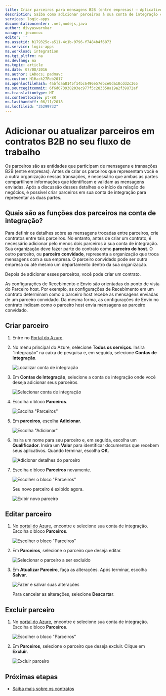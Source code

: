 ```yaml
---
title: Criar parceiros para mensagens B2B (entre empresas) — Aplicativos Lógicos do Azure
description: Saiba como adicionar parceiros à sua conta de integração com o Enterprise Integration Pack e os Aplicativos Lógicos
services: logic-apps
documentationcenter: .net,nodejs,java
author: divyaswarnkar
manager: jeconnoc
editor: ''
ms.assetid: b179325c-a511-4c1b-9796-f7484b4f6873
ms.service: logic-apps
ms.workload: integration
ms.tgt_pltfrm: na
ms.devlang: na
ms.topic: article
ms.date: 07/08/2016
ms.author: LADocs; padmavc
ms.custom: H1Hack27Feb2017
ms.openlocfilehash: 4abfdaa8145f14bc6496e57ebce0da10cdd2c365
ms.sourcegitcommit: 6f6d073930203ec977f5c283358a19a2f39872af
ms.translationtype: HT
ms.contentlocale: pt-BR
ms.lasthandoff: 06/11/2018
ms.locfileid: "35299732"
---
```

# <a name="add-or-update-partners-in-business-to-business-agreements-in-your-workflow"></a>Adicionar ou atualizar parceiros em contratos B2B no seu fluxo de trabalho

Os parceiros são as entidades que participam de mensagens e transações B2B (entre empresas). Antes de criar os parceiros que representam você e a outra organização nessas transações, é necessário que ambas as partes compartilhem informações que identificam e validam as mensagens enviadas. Após a discussão desses detalhes e o início da relação de negócios, é possível criar parceiros em sua conta de integração para representar as duas partes.

## <a name="what-roles-do-partners-play-in-your-integration-account"></a>Quais são as funções dos parceiros na conta de integração?

Para definir os detalhes sobre as mensagens trocadas entre parceiros, crie contratos entre tais parceiros. No entanto, antes de criar um contrato, é necessário adicionar pelo menos dois parceiros à sua conta de integração. Sua organização deve fazer parte do contrato como **parceiro do host**. O outro parceiro, ou **parceiro convidado**, representa a organização que troca mensagens com a sua empresa. O parceiro convidado pode ser outra empresa ou até mesmo um departamento dentro da sua organização.

Depois de adicionar esses parceiros, você pode criar um contrato.

As configurações de Recebimento e Envio são orientadas do ponto de vista do Parceiro host. Por exemplo, as configurações de Recebimento em um contrato determinam como o parceiro host recebe as mensagens enviadas de um parceiro convidado. Da mesma forma, as configurações de Envio no contrato indicam como o parceiro host envia mensagens ao parceiro convidado.

## <a name="create-partner"></a>Criar parceiro

1. Entre no [Portal do Azure](https://portal.azure.com).

2. No menu principal do Azure, selecione **Todos os serviços**. Insira “integração” na caixa de pesquisa e, em seguida, selecione **Contas de Integração**.

   ![Localizar conta de integração](./media/logic-apps-enterprise-integration-partners/account-1.png)

3. Em **Contas de Integração**, selecione a conta de integração onde você deseja adicionar seus parceiros.

   ![Selecionar conta de integração](./media/logic-apps-enterprise-integration-partners/account-2.png)

4. Escolha o bloco **Parceiros**.

   ![Escolha "Parceiros"](./media/logic-apps-enterprise-integration-partners/partner-1.png)

5. Em **parceiros**, escolha **Adicionar**.

   ![Escolha "Adicionar"](./media/logic-apps-enterprise-integration-partners/partner-2.png)

6. Insira um nome para seu parceiro e, em seguida, escolha um **Qualificador**. Insira um **Valor** para identificar documentos que recebem seus aplicativos. Quando terminar, escolha **OK**.

   ![Adicionar detalhes do parceiro](./media/logic-apps-enterprise-integration-partners/partner-3.png)

7. Escolha o bloco **Parceiros** novamente.

   ![Escolher o bloco "Parceiros"](./media/logic-apps-enterprise-integration-partners/partner-5.png)

   Seu novo parceiro é exibido agora. 

   ![Exibir novo parceiro](./media/logic-apps-enterprise-integration-partners/partner-6.png)

## <a name="edit-partner"></a>Editar parceiro

1. No [portal do Azure](https://portal.azure.com), encontre e selecione sua conta de integração. Escolha o bloco **Parceiros**.

   ![Escolher o bloco "Parceiros"](./media/logic-apps-enterprise-integration-partners/edit.png)

2. Em **Parceiros**, selecione o parceiro que deseja editar.

   ![Selecionar o parceiro a ser excluído](./media/logic-apps-enterprise-integration-partners/edit-1.png)

3. Em **Atualizar Parceiro**, faça as alterações.
Após terminar, escolha **Salvar**. 

   ![Fazer e salvar suas alterações](./media/logic-apps-enterprise-integration-partners/edit-2.png)

   Para cancelar as alterações, selecione **Descartar**.

## <a name="delete-partner"></a>Excluir parceiro

1. No [portal do Azure](https://portal.azure.com), encontre e selecione sua conta de integração. Escolha o bloco **Parceiros**.

   ![Escolher o bloco "Parceiros"](./media/logic-apps-enterprise-integration-partners/delete.png)

2. Em **Parceiros**, selecione o parceiro que deseja excluir.
Clique em **Excluir**.

   ![Excluir parceiro](./media/logic-apps-enterprise-integration-partners/delete-1.png)

## <a name="next-steps"></a>Próximas etapas

* [Saiba mais sobre os contratos](../logic-apps/logic-apps-enterprise-integration-agreements.md "Saiba mais sobre os contratos de integração corporativa")  

